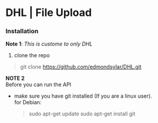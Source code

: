 # DHL | File Upload

### Installation
**Note 1**: *This is custome to only DHL*
1. clone the repo
> git clone https://github.com/edmondsylar/DHL.git

**NOTE 2**  
Before you can run the API  
* make sure you have git installed (If you are a linux user).  
  for Debian:  
  > sudo apt-get update
  > sudo apt-get install git
